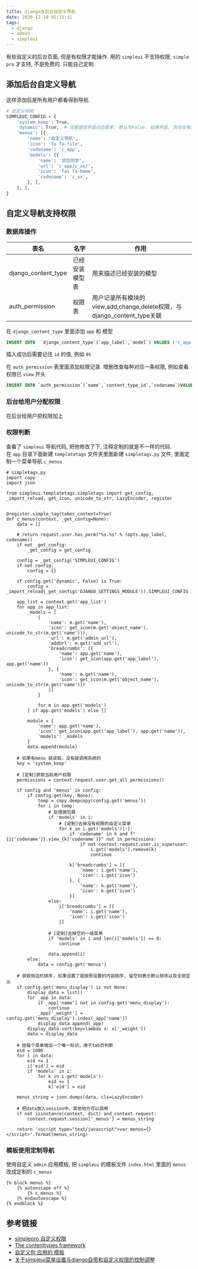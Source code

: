 ```yaml
---
title: django与后台自定义导航
date: 2020-12-10 05:15:31
tags:
  - django
  - admin
  - simpleui
---
```


有些自定义的后台页面, 但是有权限才能操作. 用的 `simpleui` 不支持权限, `simple pro` 才支持, 不是免费的. 只能自己定制.

## 添加后台自定义导航
这样添加后是所有用户都看得到导航
```python
# 自定义导航
SIMPLEUI_CONFIG = {
    'system_keep': True,
    'dynamic': True,  # 设置是否开启动态菜单, 默认为False. 如果开启, 则会在每次用户登陆时动态展示菜单内容
    'menus': [{
        'name': '自定义导航',
        'icon': 'fa fa-file',
        'codename': 'c_app',
        'models': [{
            'name': '添加同学',
            'url': 'c_app/c_xx/',
            'icon': 'fas fa-home',
            'codename': 'c_xx',
        }, ],
    }, ],
}
```

## 自定义导航支持权限
### 数据库操作
|  表名   | 名字  | 作用 |
|  ----  | ----  | ----  |
| django_content_type  | 已经安装模型表 | 用来描述已经安装的模型  |
| auth_permission  | 权限表 | 用户记录所有模块的view,add,change,delete权限，与django_content_type关联  |

在 `django_content_type` 里面添加 `app` 和 模型
```sql
INSERT INTO  `django_content_type`(`app_label`,`model`) VALUES ('c_app','c_xx');
```

插入成功后需要记住 `id` 的值, 例如 `95`

在 `auth_permission` 表里面添加权限记录. 增删改查每种对应一条权限, 例如查看权限已 `view` 开头
```sql
INSERT INTO `auth_permission`(`name`,`content_type_id`,`codename`)VALUES('Can view xx', 95 , 'view_c_xx');
```

### 后台给用户分配权限
在后台给用户把权限加上

### 权限判断
查看了 `simpleui` 导航代码, 把他修改了下, 注释定制的就是不一样的代码.  
在 `app` 目录下面新建 `templatetags` 文件夹里面新建 `simpletags.py`  文件, 里面定制一个菜单导航 `c_menus`
```
# simpletags.py
import copy
import json

from simpleui.templatetags.simpletags import get_config, _import_reload, get_icon, unicode_to_str, LazyEncoder, register


@register.simple_tag(takes_context=True)
def c_menus(context, _get_config=None):
    data = []

    # return request.user.has_perm("%s.%s" % (opts.app_label, codename))
    if not _get_config:
        _get_config = get_config

    config = _get_config('SIMPLEUI_CONFIG')
    if not config:
        config = {}

    if config.get('dynamic', False) is True:
        config = _import_reload(_get_config('DJANGO_SETTINGS_MODULE')).SIMPLEUI_CONFIG

    app_list = context.get('app_list')
    for app in app_list:
        _models = [
            {
                'name': m.get('name'),
                'icon': get_icon(m.get('object_name'), unicode_to_str(m.get('name'))),
                'url': m.get('admin_url'),
                'addUrl': m.get('add_url'),
                'breadcrumbs': [{
                    'name': app.get('name'),
                    'icon': get_icon(app.get('app_label'), app.get('name'))
                }, {
                    'name': m.get('name'),
                    'icon': get_icon(m.get('object_name'), unicode_to_str(m.get('name')))
                }]
            }

            for m in app.get('models')
        ] if app.get('models') else []

        module = {
            'name': app.get('name'),
            'icon': get_icon(app.get('app_label'), app.get('name')),
            'models': _models
        }
        data.append(module)

    # 如果有menu 就读取，没有就调用系统的
    key = 'system_keep'

    # [定制]获取当前用户权限
    permissions = context.request.user.get_all_permissions()

    if config and 'menus' in config:
        if config.get(key, None):
            temp = copy.deepcopy(config.get('menus'))
            for i in temp:
                # 处理面包屑
                if 'models' in i:
                    # [定制]去掉没有权限的自定义菜单
                    for k in i.get('models')[:]:
                        if 'codename' in k and f"{i['codename']}.view_{k['codename']}" not in permissions:
                            if not context.request.user.is_superuser:
                                i.get('models').remove(k)
                                continue

                        k['breadcrumbs'] = [{
                            'name': i.get('name'),
                            'icon': i.get('icon')
                        }, {
                            'name': k.get('name'),
                            'icon': k.get('icon')
                        }]
                else:
                    i['breadcrumbs'] = [{
                        'name': i.get('name'),
                        'icon': i.get('icon')
                    }]

                # [定制]去掉空的一级菜单
                if 'models' in i and len(i['models']) == 0:
                    continue

                data.append(i)
        else:
            data = config.get('menus')

    # 获取侧边栏排序, 如果设置了就按照设置的内容排序, 留空则表示默认排序以及全部显示
    if config.get('menu_display') is not None:
        display_data = list()
        for _app in data:
            if _app['name'] not in config.get('menu_display'):
                continue
            _app['_weight'] = config.get('menu_display').index(_app['name'])
            display_data.append(_app)
        display_data.sort(key=lambda x: x['_weight'])
        data = display_data

    # 给每个菜单增加一个唯一标识，用于tab页判断
    eid = 1000
    for i in data:
        eid += 1
        i['eid'] = eid
        if 'models' in i:
            for k in i.get('models'):
                eid += 1
                k['eid'] = eid

    menus_string = json.dumps(data, cls=LazyEncoder)

    # 把data放入session中，其他地方可以调用
    if not isinstance(context, dict) and context.request:
        context.request.session['_menus'] = menus_string

    return '<script type="text/javascript">var menus={}</script>'.format(menus_string)

```

### 模板使用定制导航
使用自定义 `admin` 应用模板, 把 `simpleui` 的模板文件 `index.html` 里面的 `menus` 改成定制的 `c_menus`
```
{% block menus %}
    {% autoescape off %}
        {% c_menus %}
    {% endautoescape %}
{% endblock %}
```



## 参考链接
- [simplepro 自定义权限](https://simpleui.72wo.com/docs/simplepro/permissions.html)
- [The contenttypes framework](https://docs.djangoproject.com/zh-hans/3.1/ref/contrib/contenttypes/)
- [自定义你 应用的 模板](https://docs.djangoproject.com/zh-hans/3.1/intro/tutorial07/#customizing-your-application-s-templates)
- [关于simpleui菜单设置与django自带和自定义权限的控制调整](https://simpleui.72wo.com/topic/127/)